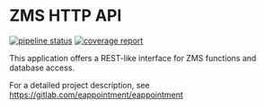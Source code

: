 # ZMS HTTP API

[![pipeline status](https://gitlab.com/eappointment/zmsapi/badges/main/pipeline.svg)](https://gitlab.com/eappointment/zmsapi/-/commits/main)
[![coverage report](https://gitlab.com/eappointment/zmsapi/badges/main/coverage.svg)](https://eappointment.gitlab.io/zmsapi/_tests/coverage/index.html)


This application offers a REST-like interface for ZMS functions and database access.

For a detailed project description, see https://gitlab.com/eappointment/eappointment

